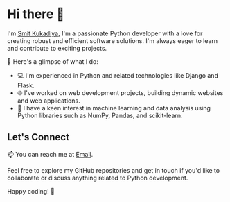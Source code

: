 # Hi there 👋

I'm [Smit Kukadiya](https://yourwebsite.com/), I'm a passionate Python developer with a love for creating robust and efficient software solutions. I'm always eager to learn and contribute to exciting projects.

🚀 Here's a glimpse of what I do:

- 💻 I'm experienced in Python and related technologies like Django and Flask.
- 🌐 I've worked on web development projects, building dynamic websites and web applications.
- 🤖 I have a keen interest in machine learning and data analysis using Python libraries such as NumPy, Pandas, and scikit-learn.
<!-- - 📦 I enjoy open source contributions and have worked on [mention any notable open-source projects you've contributed to]. -->

## Let's Connect

📫 You can reach me at [Email](mailto:smitkukadiya@hotmail.com).
<!-- 🔗 Check out my personal website: [Your Portfolio](https://yourwebsite.com). -->

Feel free to explore my GitHub repositories and get in touch if you'd like to collaborate or discuss anything related to Python development.

Happy coding! 🐍

<!--
**smit-kukadiya/smit-kukadiya** is a ✨ _special_ ✨ repository because its `README.md` (this file) appears on your GitHub profile.

Here are some ideas to get you started:

- 🔭 I’m currently working on ...
- 🌱 I’m currently learning ...
- 👯 I’m looking to collaborate on ...
- 🤔 I’m looking for help with ...
- 💬 Ask me about ...
- 📫 How to reach me: ...
- 😄 Pronouns: ...
- ⚡ Fun fact: ...
-->
